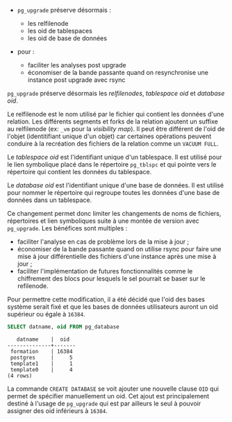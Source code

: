 <!--
Les commits sur ce sujet sont :

* database oid: https://github.com/postgres/postgres/commit/aa01051418f10afbdfa781b8dc109615ca785ff9
* relfilenode & tablespace oid: https://github.com/postgres/postgres/commit/9a974cbcba005256a19991203583a94b4f9a21a9
* relfilenode & pg_largeobjects: https://www.postgresql.org/message-id/E1o9pA7-001oEo-7O@gemulon.postgresql.org

-->

<div class="slide-content">

  * `pg_upgrade` préserve désormais :
    + les relfilenode
    + les oid de tablespaces
    + les oid de base de données

  * pour :
    + faciliter les analyses post upgrade
    + économiser de la bande passante quand on resynchronise une instance post
      upgrade avec rsync

</div>

<div class="notes">

`pg_upgrade` préserve désormais les _relfilenodes_, _tablespace oid_ et
_database oid_.

Le relfilenode est le nom utilisé par le fichier qui contient les données d'une
relation. Les différents segments et forks de la relation ajoutent un suffixe
au relfilenode (ex: `_vm` pour la _visibility map_). Il peut être différent de
l'oid de l'objet (identitifiant unique d'un objet) car certaines opérations
peuvent conduire à la recréation des fichiers de la relation comme un `VACUUM
FULL`.

Le _tablespace oid_ est l'identifiant unique d'un tablespace. Il est utilisé
pour le lien symbolique placé dans le répertoire `pg_tblspc` et qui pointe vers
le répertoire qui contient les données du tablespace.

Le _database oid_ est l'identifiant unique d'une base de données. Il est
utilisé pour nommer le répertoire qui regroupe toutes les données d'une base
de données dans un tablespace.

Ce changement permet donc limiter les changements de noms de fichiers,
répertoires et lien symboliques suite à une montée de version avec
`pg_upgrade`. Les bénéfices sont multiples :

* faciliter l'analyse en cas de problème lors de la mise à jour ;
* économiser de la bande passante quand on utilise rsync pour faire une mise à
  jour différentielle des fichiers d'une instance après une mise à jour ;
* faciliter l'implémentation de futures fonctionnalités comme le chiffrement
  des blocs pour lesquels le sel pourrait se baser sur le refilenode.

Pour permettre cette modification, il a été décidé que l'oid des bases système
serait fixé et que les bases de données utilisateurs auront un oid supérieur ou
égale à `16384`.

```sql
SELECT datname, oid FROM pg_database
```
```text
   datname    |  oid
--------------+-------
 formation    | 16384
 postgres     |     5
 template1    |     1
 template0    |     4
(4 rows)
```

La commande `CREATE DATABASE` se voit ajouter une nouvelle clause `OID` qui
permet de spécifier manuellement un oid. Cet ajout est principalement destiné à
l'usage de `pg_upgrade` qui est par ailleurs le seul à pouvoir assigner des oid
inférieurs à `16384`.

<!-- Note

pg_largeobject voit aussi son oid fixé, cela peut provoquer l'apparitition de
fichiers orphelins correspondant à la nouvelle version de pg_largeobject. Les
anciens fichiers liés a pg_largeobjects sont toujours présents et correctement
référencé ce qui est le principal.

ça ne me semble pas indispensable donc je le squeeze pour plus d'info voir le
patch dont le lien est la haut.

</div>
